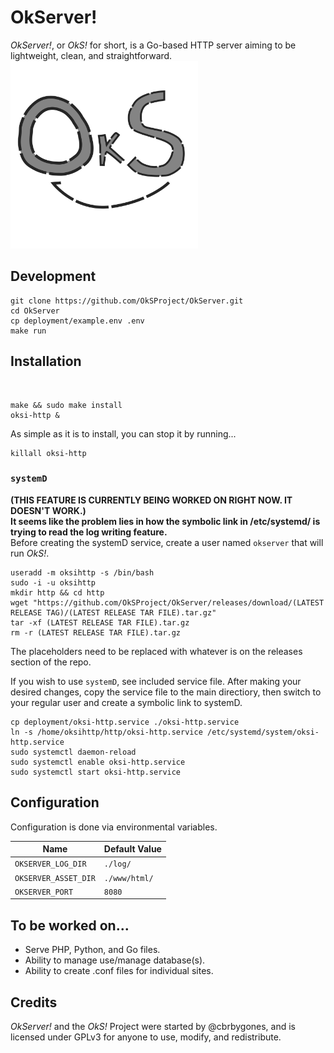 # OkServer!
_OkServer!_, or _OkS!_ for short, is a Go-based HTTP server aiming to be lightweight, clean, and straightforward.
<img src="OkS.svg" width="300px" />

## Development
    git clone https://github.com/OkSProject/OkServer.git
    cd OkServer
    cp deployment/example.env .env
    make run

## Installation
<br>

    make && sudo make install
    oksi-http &
    
As simple as it is to install, you can stop it by running...

    killall oksi-http


### `systemD`
**(THIS FEATURE IS CURRENTLY BEING WORKED ON RIGHT NOW. IT DOESN'T WORK.)**<br>
**It seems like the problem lies in how the symbolic link in /etc/systemd/ is trying to read the log writing feature.**
<br>
Before creating the systemD service, create a user named `okserver` that will run *OkS!*.
    
    useradd -m oksihttp -s /bin/bash
    sudo -i -u oksihttp
    mkdir http && cd http
    wget "https://github.com/OkSProject/OkServer/releases/download/(LATEST RELEASE TAG)/(LATEST RELEASE TAR FILE).tar.gz"
    tar -xf (LATEST RELEASE TAR FILE).tar.gz
    rm -r (LATEST RELEASE TAR FILE).tar.gz

The placeholders need to be replaced with whatever is on the releases section of the repo.

If you wish to use `systemD`, see included service file. After making your desired changes, copy the service file to the main directiory, then switch to your regular user and create a symbolic link to systemD.

    cp deployment/oksi-http.service ./oksi-http.service
    ln -s /home/oksihttp/http/oksi-http.service /etc/systemd/system/oksi-http.service
    sudo systemctl daemon-reload
    sudo systemctl enable oksi-http.service
    sudo systemctl start oksi-http.service

## Configuration
Configuration is done via environmental variables.

| Name | Default Value |
| --- | --- |
| `OKSERVER_LOG_DIR` | `./log/` |
| `OKSERVER_ASSET_DIR` | `./www/html/` |
| `OKSERVER_PORT` | `8080` |

## To be worked on...
- Serve PHP, Python, and Go files.
- Ability to manage use/manage database(s).
- Ability to create .conf files for individual sites.

## Credits
_OkServer!_ and the _OkS!_ Project were started by @cbrbygones, and is licensed under GPLv3 for anyone to use, modify, and redistribute.
